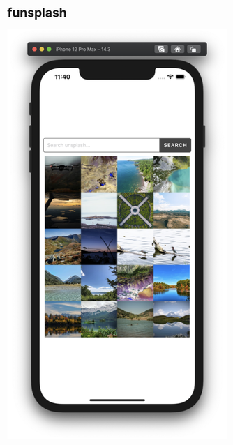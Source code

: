 # funsplash

![Screenshot](https://github.com/jonalport/funsplash/blob/main/screenshot.png?raw=true)
